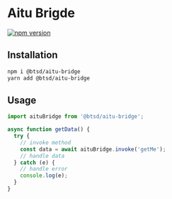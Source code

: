 # Aitu Brigde

[![npm version](https://badge.fury.io/js/%40btsd%2Faitu-bridge.svg)](https://badge.fury.io/js/%40btsd%2Faitu-bridge)

## Installation
```bash
npm i @btsd/aitu-bridge
yarn add @btsd/aitu-bridge
```

## Usage
```js
import aituBridge from '@btsd/aitu-bridge';

async function getData() {
  try {
    // invoke method
    const data = await aituBridge.invoke('getMe');
    // handle data
  } catch (e) {
    // handle error
    console.log(e);
  }
}
```